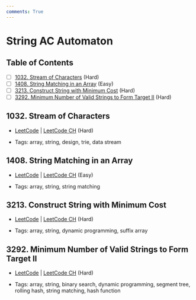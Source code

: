 ```yaml
---
comments: True
---
```


# String AC Automaton

## Table of Contents

- [ ] [1032. Stream of Characters](https://leetcode.cn/problems/stream-of-characters/) (Hard)
- [ ] [1408. String Matching in an Array](https://leetcode.cn/problems/string-matching-in-an-array/) (Easy)
- [ ] [3213. Construct String with Minimum Cost](https://leetcode.cn/problems/construct-string-with-minimum-cost/) (Hard)
- [ ] [3292. Minimum Number of Valid Strings to Form Target II](https://leetcode.cn/problems/minimum-number-of-valid-strings-to-form-target-ii/) (Hard)

## 1032. Stream of Characters

-   [LeetCode](https://leetcode.com/problems/stream-of-characters/) | [LeetCode CH](https://leetcode.cn/problems/stream-of-characters/) (Hard)

-   Tags: array, string, design, trie, data stream


## 1408. String Matching in an Array

-   [LeetCode](https://leetcode.com/problems/string-matching-in-an-array/) | [LeetCode CH](https://leetcode.cn/problems/string-matching-in-an-array/) (Easy)

-   Tags: array, string, string matching


## 3213. Construct String with Minimum Cost

-   [LeetCode](https://leetcode.com/problems/construct-string-with-minimum-cost/) | [LeetCode CH](https://leetcode.cn/problems/construct-string-with-minimum-cost/) (Hard)

-   Tags: array, string, dynamic programming, suffix array


## 3292. Minimum Number of Valid Strings to Form Target II

-   [LeetCode](https://leetcode.com/problems/minimum-number-of-valid-strings-to-form-target-ii/) | [LeetCode CH](https://leetcode.cn/problems/minimum-number-of-valid-strings-to-form-target-ii/) (Hard)

-   Tags: array, string, binary search, dynamic programming, segment tree, rolling hash, string matching, hash function
